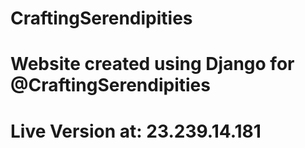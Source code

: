 # CraftingSerendipities
# Website created using Django for @CraftingSerendipities
# Live Version at: 23.239.14.181
